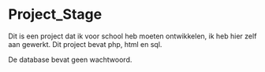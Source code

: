 # Project_Stage

Dit is een project dat ik voor school heb moeten ontwikkelen, ik heb hier zelf aan gewerkt. Dit project bevat php, html en sql.

De database bevat geen wachtwoord.
